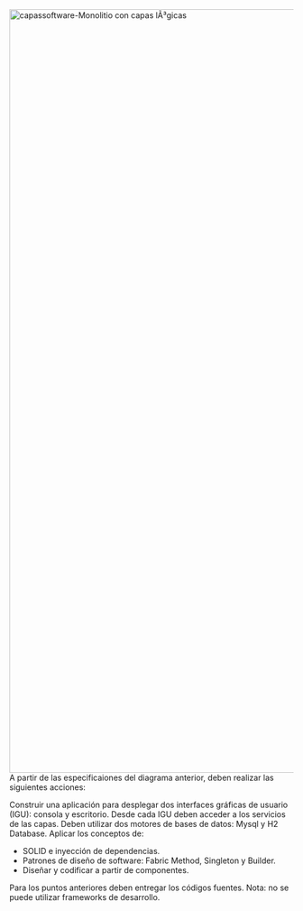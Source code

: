 <img width="3124" height="1353" alt="capassoftware-Monolitio con capas lÃ³gicas" src="https://github.com/user-attachments/assets/a25c0430-57b3-4d22-910b-8627067e3d22" />
A partir de las especificaiones del diagrama anterior, deben realizar las siguientes acciones:

Construir una aplicación para desplegar dos interfaces gráficas de usuario (IGU): consola y escritorio. Desde cada IGU deben acceder a los servicios de las capas. Deben utilizar dos motores de bases de datos: Mysql y H2 Database.
Aplicar los conceptos de:

* SOLID e inyección de dependencias.
* Patrones de diseño de software: Fabric Method, Singleton y Builder.
* Diseñar y codificar a partir de componentes.

Para los puntos anteriores deben entregar los códigos fuentes.
Nota: no se puede utilizar frameworks de desarrollo.
